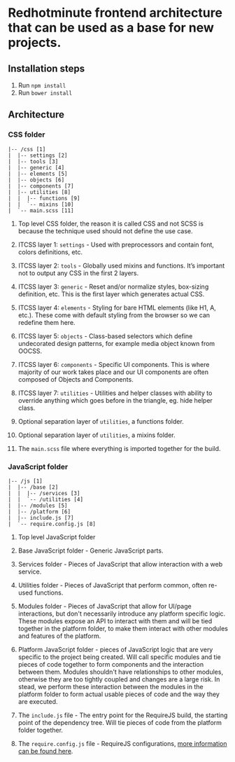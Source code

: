 # Redhotminute frontend architecture that can be used as a base for new projects.

## Installation steps
1. Run ```npm install```
2. Run ```bower install```

## Architecture

### CSS folder

```
|-- /css [1]
|  |-- settings [2]
|  |-- tools [3]
|  |-- generic [4]
|  |-- elements [5]
|  |-- objects [6]
|  |-- components [7]
|  |-- utilities [8]
|  |  |-- functions [9]
|  |  `-- mixins [10]
|  `-- main.scss [11]
```

1. Top level CSS folder, the reason it is called CSS and not SCSS is because the technique used should not define the use case.

2. ITCSS layer 1: ```settings``` - Used with preprocessors and contain font, colors definitions, etc.

3. ITCSS layer 2: ```tools``` - Globally used mixins and functions. It’s important not to output any CSS in the first 2 layers.

4. ITCSS layer 3: ```generic``` - Reset and/or normalize styles, box-sizing definition, etc. This is the first layer which generates actual CSS.

5. ITCSS layer 4: ```elements``` - Styling for bare HTML elements (like H1, A, etc.). These come with default styling from the browser so we can redefine them here.

6. ITCSS layer 5: ```objects``` - Class-based selectors which define undecorated design patterns, for example media object known from OOCSS.

7. ITCSS layer 6: ```components``` - Specific UI components. This is where majority of our work takes place and our UI components are often composed of Objects and Components.

8. ITCSS layer 7: ```utilities``` - Utilities and helper classes with ability to override anything which goes before in the triangle, eg. hide helper class.

9. Optional separation layer of ```utilities```, a functions folder.

10. Optional separation layer of ```utilities```, a mixins folder.

11. The ```main.scss``` file where everything is imported together for the build.

### JavaScript folder

```
|-- /js [1]
|  |-- /base [2]
|  |  |-- /services [3]
|  |  `-- /utilities [4]
|  |-- /modules [5]
|  |-- /platform [6]
|  |-- include.js [7]
|  `-- require.config.js [8]
```

1. Top level JavaScript folder

2. Base JavaScript folder - Generic JavaScript parts.

3. Services folder - Pieces of JavaScript that allow interaction with a web service.

4. Utilities folder - Pieces of JavaScript that perform common, often re-used functions.

5. Modules folder - Pieces of JavaScript that allow for UI/page interactions, but don't necessarily introduce any platform specific logic. These modules expose an API to interact with them and will be tied together in the platform folder, to make them interact with other modules and features of the platform.

6. Platform JavaScript folder - pieces of JavaScript logic that are very specific to the project being created. Will call specific modules and tie pieces of code together to form components and the interaction between them. Modules shouldn't have relationships to other modules, otherwise they are too tightly coupled and changes are a large risk. In stead, we perform these interaction between the modules in the platform folder to form actual usable pieces of code and the way they are executed.

7. The ```include.js``` file - The entry point for the RequireJS build, the starting point of the dependency tree. Will tie pieces of code from the platform folder together.

8. The ```require.config.js``` file - RequireJS configurations, [more information can be found here](http://requirejs.org/docs/api.html#config).
